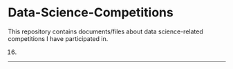 # Data-Science-Competitions
This repository contains documents/files about data science-related competitions I have participated in.

16.
---
